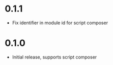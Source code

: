 # 0.1.1

- Fix identifier in module id for script composer

# 0.1.0 

- Initial release, supports script composer
